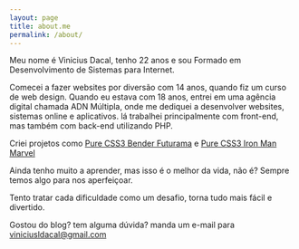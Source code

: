 ```yaml
---
layout: page
title: about.me
permalink: /about/
---
```


Meu nome é Vinicius Dacal, tenho 22 anos e sou Formado em Desenvolvimento de Sistemas para Internet.

Comecei a fazer websites por diversão com 14 anos, quando fiz um curso de web design. Quando eu estava com 18 anos, entrei em uma agência digital chamada ADN Múltipla, onde me dediquei a desenvolver websites, sistemas online e aplicativos. lá trabalhei principalmente com front-end, mas também com back-end utilizando PHP.

Criei projetos como [Pure CSS3 Bender Futurama](https://github.com/viniciusdacal/bender-css3) e [Pure CSS3 Iron Man Marvel](https://github.com/viniciusdacal/ironman)

Ainda tenho muito a aprender, mas isso é o melhor da vida, não é? Sempre temos algo para nos aperfeiçoar.

Tento tratar cada dificuldade como um desafio, torna tudo mais fácil e divertido.

Gostou do blog? tem alguma dúvida? manda um e-mail para [viniciusldacal@gmail.com](mailto:viniciusldacal@gmail.com)
